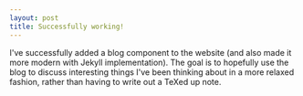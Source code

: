 ```yaml
---
layout: post
title: Successfully working!
---
```


I've successfully added a blog component to the website (and also made it more modern with Jekyll implementation). The goal is to hopefully use the blog to discuss interesting things I've been thinking about in a more relaxed fashion, rather than having to write out a TeXed up note.
